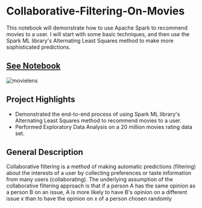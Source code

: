 # Collaborative-Filtering-On-Movies
This notebook will demonstrate how to use Apache Spark to recommend movies to a user. I will start with some basic techniques, and then use the Spark ML library's Alternating Least Squares method to make more sophisticated predictions.

## [See Notebook](http://nbviewer.jupyter.org/github/ArthurLu/Collaborative-Filtering-On-Movies/blob/master/Collaborative%20Filtering%20On%20Movies.ipynb)
![movielens](http://www.chinadatatrading.com/upload/publish/publish_1437011573943.png)

## Project Highlights
 * Demonstrated the end-to-end process of using Spark ML library's Alternating Least Squares method to recommend movies to a user.
 * Performed Exploratory Data Analysis on a 20 million movies rating data set.
 
## General Description
 Collaborative filtering is a method of making automatic predictions (filtering) about the interests of a user by collecting preferences or taste information from many users (collaborating). The underlying assumption of the collaborative filtering approach is that if a person A has the same opinion as a person B on an issue, A is more likely to have B's opinion on a different issue x than to have the opinion on x of a person chosen randomly
